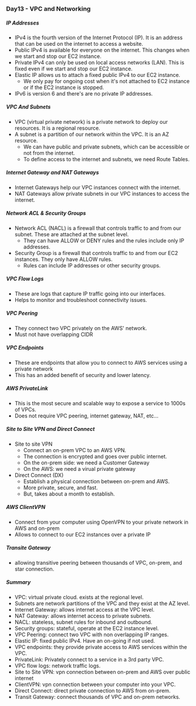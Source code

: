 ### Day13 - VPC and Networking

##### IP Addresses
- IPv4 is the fourth version of the Internet Protocol (IP). It is an address that can be used on the internet to access a website.
- Public IPv4 is available for everyone on the internet. This changes when we start and stop our EC2 instance.
- Private IPv4 can only be used on local access networks (LAN). This is fixed even if we start and stop our EC2 instance.
- Elastic IP allows us to attach a fixed public IPv4 to our EC2 instance.
  -  We only pay for ongoing cost when it's not attached to EC2 instance or if the EC2 instance is stopped.
- IPv6 is version 6 and there's are no private IP addresses.

##### VPC And Subnets
- VPC (virtual private network) is a private network to deploy our resources. It is a regional resource.
- A subnet is a partition of our network within the VPC. It is an AZ resource.
  - We can have public and private subnets, which can be accessible or not from the internet.
  - To define access to the internet and subnets, we need Route Tables.

##### Internet Gateway and NAT Gateways
- Internet Gateways help our VPC instances connect with the internet.
- NAT Gateways allow private subnets in our VPC instances to access the internet.

##### Network ACL & Security Groups
- Network ACL (NACL) is a firewall that controls traffic to and from our subnet. These are attached at the subnet level.
  - They can have ALLOW or DENY rules and the rules include only IP addresses.
- Security Group is a firewall that controls traffic to and from our EC2 instances. They only have ALLOW rules.
  - Rules can include IP addresses or other security groups.

##### VPC Flow Logs
- These are logs that capture IP traffic going into our interfaces.
- Helps to monitor and troubleshoot connectivity issues.

##### VPC Peering
- They connect two VPC privately on the AWS' network.
- Must not have overlapping CIDR

##### VPC Endpoints
- These are endpoints that allow you to connect to AWS services using a private network
- This has an added benefit of security and lower latency.

##### AWS PrivateLink
- This is the most secure and scalable way to expose a service to 1000s of VPCs.
- Does not require VPC peering, internet gateway, NAT, etc...

##### Site to Site VPN and Direct Connect
- Site to site VPN
  - Connect an on-prem VPC to an AWS VPN.
  - The connection is encrypted and goes over public internet.
  - On the on-prem side: we need a Customer Gateway
  - On the AWS: we need a virual private gateway
- Direct Connect (DX)
  - Establish a physical connection between on-prem and AWS.
  - More private, secure, and fast.
  - But, takes about a month to establish.

##### AWS ClientVPN
- Connect from your computer using OpenVPN to your private network in AWS and on-prem
- Allows to connect to our EC2 instances over a private IP

##### Transite Gateway
- allowing transitive peering between thousands of VPC, on-prem, and star connection.

##### Summary
- VPC: virtual private cloud. exists at the regional level.
- Subnets are network partitions of the VPC and they exist at the AZ level.
- Internet Gateway: allows internet access at the VPC level.
- NAT Gateway: allows internet access to private subnets.
- NACL: stateless, subnet rules for inbound and outbound.
- Security groups: stateful, operate at the EC2 instance level.
- VPC Peering: connect two VPC with non overlapping IP ranges.
- Elastic IP: fixed public IPv4. Have an on-going if not used.
- VPC endpoints: they provide private access to AWS services within the VPC.
- PrivateLink: Privately connect to a service in a 3rd party VPC.
- VPC flow logs: network traffic logs.
- Site to Site VPN: vpn connection between on-prem and AWS over public internet
- ClientVPN: vpn connection between your computer into your VPC.
- Direct Connect: direct private connection to AWS from on-prem.
- Transit Gateway: connect thousands of VPC and on-prem networks.